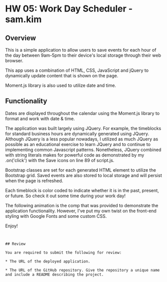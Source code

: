 # HW 05: Work Day Scheduler - sam.kim

## Overview

This is a simple application to allow users to save events for each hour of the day between 9am-5pm to their device's local storage through their web browser.

This app uses a combination of HTML, CSS, JavaScript and jQuery to dynamically update content that is shown on the page.

Moment.js library is also used to utilize date and time.


## Functionality

Dates are displayed throughout the calendar using the Moment.js library to format and work with date & time.

The application was built largely using JQuery. For example, the timeblocks for standard business hours are dynamically generated using JQuery. Although JQuery is a less popular nowadays, I utilized as much JQuery as possible as an educational exercise to learn JQuery and to continue to implementing common Javascript patterns. Nonetheless, JQuery combined with string literals makes for powerful code as demonstrated by my .on('click') with the Save icons on line 89 of script.js.

Bootstrap classes are set for each generated HTML element to utilize the Bootstrap grid. Saved events are also stored to local storage and will persist when the page is refreshed.

Each timeblock is color coded to indicate whether it is in the past, present, or future. So check it out some time during your work day!

The following animation is the comp that was provided to demonstrate the application functionality. However, I've put my own twist on the front-end styling with Google Fonts and some custom CSS.

Enjoy!

```


## Review

You are required to submit the following for review:

* The URL of the deployed application.

* The URL of the GitHub repository. Give the repository a unique name and include a README describing the project.
